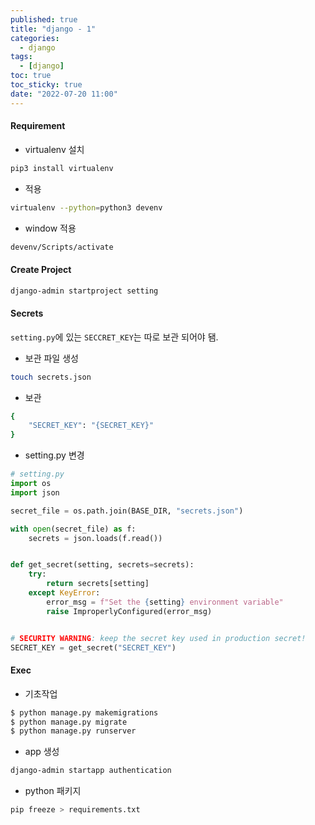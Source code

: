 ```yaml
---
published: true
title: "django - 1"
categories:
  - django
tags:
  - [django]
toc: true
toc_sticky: true
date: "2022-07-20 11:00"
---
```


#### Requirement

* virtualenv 설치

```bash
pip3 install virtualenv
```

* 적용

```bash
virtualenv --python=python3 devenv
```

* window 적용

```bash
devenv/Scripts/activate
```

#### Create Project

```bash
django-admin startproject setting
```

#### Secrets

`setting.py`에 있는 `SECCRET_KEY`는 따로 보관 되어야 됌.

* 보관 파일 생성

```bash
touch secrets.json
```

* 보관

```bash
{
    "SECRET_KEY": "{SECRET_KEY}"
}
```

* setting.py 변경

```python
# setting.py
import os
import json

secret_file = os.path.join(BASE_DIR, "secrets.json")

with open(secret_file) as f:
    secrets = json.loads(f.read())


def get_secret(setting, secrets=secrets):
    try:
        return secrets[setting]
    except KeyError:
        error_msg = f"Set the {setting} environment variable"
        raise ImproperlyConfigured(error_msg)


# SECURITY WARNING: keep the secret key used in production secret!
SECRET_KEY = get_secret("SECRET_KEY")
```

#### Exec

* 기초작업

```bash
$ python manage.py makemigrations
$ python manage.py migrate
$ python manage.py runserver
```

* app 생성

```bash
django-admin startapp authentication
```

* python 패키지

```bash
pip freeze > requirements.txt
```

